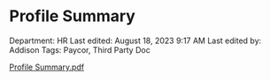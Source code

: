# Profile Summary

Department: HR
Last edited: August 18, 2023 9:17 AM
Last edited by: Addison
Tags: Paycor, Third Party Doc

[Profile Summary.pdf](Profile_Summary.pdf)